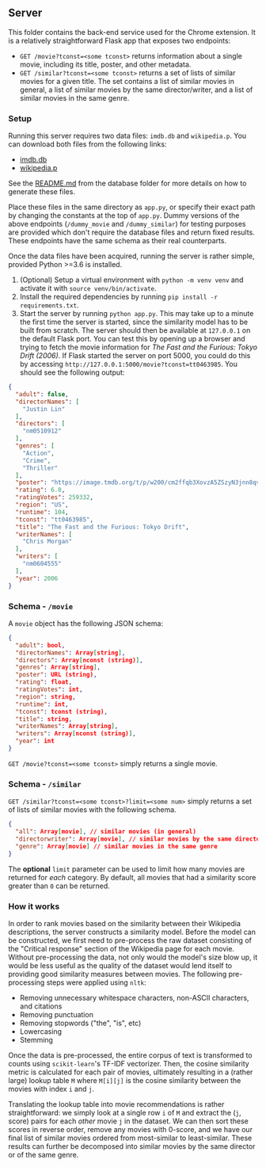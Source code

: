 ## Server

This folder contains the back-end service used for the Chrome extension. It is a relatively straightforward Flask app that exposes two endpoints:

* `GET /movie?tconst=<some tconst>` returns information about a single movie, including its title, poster, and other metadata.
* `GET /similar?tconst=<some tconst>` returns a set of lists of similar movies for a given title. The set contains a list of similar movies in general, a list of similar movies by the same director/writer, and a list of similar movies in the same genre.

### Setup

Running this server requires two data files: `imdb.db` and `wikipedia.p`. You can download both files from the following links:

* [imdb.db](https://drive.google.com/file/d/1jlYawRw3HDthGsxZNQYrWliYEGztTVCQ/view?usp=sharing)
* [wikipedia.p](https://drive.google.com/file/d/1LDV9-5GKlacbMOxiZ613_69EL4G7aQXS/view?usp=sharing)

See the [README.md](https://github.com/VAkarsh20/CS410CourseProject/blob/main/database/README.md) from the database folder for more details on how to generate these files.

Place these files in the same directory as `app.py`, or specify their exact path by changing the constants at the top of `app.py`. Dummy versions of the above endpoints (`/dummy_movie` and `/dummy_similar`) for testing purposes are provided which don't require the database files and return fixed results. These endpoints have the same schema as their real counterparts.

Once the data files have been acquired, running the server is rather simple, provided Python >=3.6 is installed.

1. (Optional) Setup a virtual environment with `python -m venv venv` and activate it with `source venv/bin/activate`.
2. Install the required dependencies by running `pip install -r requirements.txt`.
3. Start the server by running `python app.py`. This may take up to a minute the first time the server is started, since the similarity model has to be built from scratch. The server should then be available at `127.0.0.1` on the default Flask port. You can test this by opening up a browser and trying to fetch the movie information for *The Fast and the Furious: Tokyo Drift (2006)*. If Flask started the server on port 5000, you could do this by accessing `http://127.0.0.1:5000/movie?tconst=tt0463985`. You should see the following output:

```json
{
  "adult": false,
  "directorNames": [
    "Justin Lin"
  ],
  "directors": [
    "nm0510912"
  ],
  "genres": [
    "Action",
    "Crime",
    "Thriller"
  ],
  "poster": "https://image.tmdb.org/t/p/w200/cm2ffqb3XovzA5ZSzyN3jnn8qv0.jpg",
  "rating": 6.0,
  "ratingVotes": 259332,
  "region": "US",
  "runtime": 104,
  "tconst": "tt0463985",
  "title": "The Fast and the Furious: Tokyo Drift",
  "writerNames": [
    "Chris Morgan"
  ],
  "writers": [
    "nm0604555"
  ],
  "year": 2006
}
```

### Schema - `/movie`

A `movie` object has the following JSON schema:
```json
{
  "adult": bool,
  "directorNames": Array[string],
  "directors": Array[nconst (string)],
  "genres": Array[string],
  "poster": URL (string),
  "rating": float,
  "ratingVotes": int,
  "region": string,
  "runtime": int,
  "tconst": tconst (string),
  "title": string,
  "writerNames": Array[string],
  "writers": Array[nconst (string)],
  "year": int
}
```

`GET /movie?tconst=<some tconst>` simply returns a single movie.

### Schema - `/similar`

`GET /similar?tconst=<some tconst>?limit=<some num>` simply returns a set of lists of similar movies with the following schema.

```json
{
  "all": Array[movie], // similar movies (in general)
  "directorwriter": Array[movie], // similar movies by the same director/writer
  "genre": Array[movie] // similar movies in the same genre
}
```

The **optional** `limit` parameter can be used to limit how many movies are returned for _each_ category. By default, all movies that had a similarity score greater than `0` can be returned.


### How it works

In order to rank movies based on the similarity between their Wikipedia descriptions, the server constructs a similarity model. Before the model can be constructed, we first need to pre-process the raw dataset consisting of the "Critical response" section of the Wikipedia page for each movie. Without pre-processing the data, not only would the model's size blow up, it would be less useful as the quality of the dataset would lend itself to providing good similarity measures between movies. The following pre-processing steps were applied using `nltk`:

- Removing unnecessary whitespace characters, non-ASCII characters, and citations
- Removing punctuation
- Removing stopwords ("the", "is", etc)
- Lowercasing
- Stemming

Once the data is pre-processed, the entire corpus of text is transformed to counts using `scikit-learn`'s TF-IDF vectorizer. Then, the cosine similarity metric is calculated for each pair of movies, ultimately resulting in a (rather large) lookup table `M` where `M[i][j]` is the cosine similarity between the movies with index `i` and `j`. 

Translating the lookup table into movie recommendations is rather straightforward: we simply look at a single row `i` of `M` and extract the (`j`, score) pairs for each *other* movie `j` in the dataset. We can then sort these scores in reverse order, remove any movies with 0-score, and we have our final list of similar movies ordered from most-similar to least-similar. These results can further be decomposed into similar movies by the same director or of the same genre.